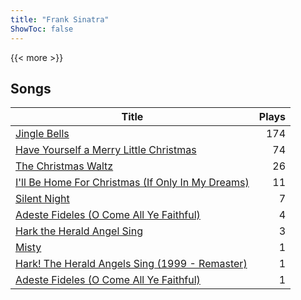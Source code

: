 ```yaml
---
title: "Frank Sinatra"
ShowToc: false
---
```


{{< more >}}

## Songs
Title | Plays 
----- | -----: 
[Jingle Bells](/songs/jingle-bells) | 174
[Have Yourself a Merry Little Christmas](/songs/have-yourself-a-merry-little-christmas) | 74
[The Christmas Waltz](/songs/the-christmas-waltz) | 26
[I'll Be Home For Christmas (If Only In My Dreams)](/songs/ill-be-home-for-christmas-if-only-in-my-dreams) | 11
[Silent Night](/songs/silent-night) | 7
[Adeste Fideles (O Come All Ye Faithful)](/songs/adeste-fideles-o-come-all-ye-faithful) | 4
[Hark the Herald Angel Sing](/songs/hark-the-herald-angel-sing) | 3
[Misty](/songs/misty) | 1
[Hark! The Herald Angels Sing (1999 - Remaster)](/songs/hark-the-herald-angels-sing-1999-remaster) | 1
[Adeste Fideles (O Come All Ye Faithful)](/songs/adeste-fideles-o-come-all-ye-faithful) | 1


